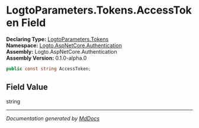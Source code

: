 ﻿<!--  
  <auto-generated>   
    The contents of this file were generated by a tool.  
    Changes to this file may be list if the file is regenerated  
  </auto-generated>   
-->

# LogtoParameters.Tokens.AccessToken Field

**Declaring Type:** [LogtoParameters.Tokens](../index.md)  
**Namespace:** [Logto.AspNetCore.Authentication](../../../index.md)  
**Assembly:** Logto.AspNetCore.Authentication  
**Assembly Version:** 0.1.0\-alpha.0

```csharp
public const string AccessToken;
```

## Field Value

string

___

*Documentation generated by [MdDocs](https://github.com/ap0llo/mddocs)*

